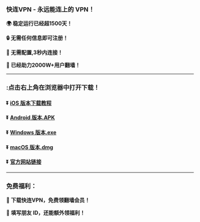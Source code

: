 ### 快连VPN - 永远能连上的 VPN！
**:earth_africa: 稳定运行已经超1500天！**

**:lock: 无需任何信息即可注册！**

**:rocket: 无需配置,3秒内连接！**

**:man: 已经助力2000W+用户翻墙！**

---
### :点击右上角在浏览器中打开下载！
#### :arrow_double_down: [iOS 版本下载教程](https://appshare.onelink.me/7uiT/1c9f9287)
#### :arrow_double_down: [Android 版本.APK](https://appshare.onelink.me/7uiT/fa80bb40)
#### :arrow_double_down: [Windows 版本.exe](https://appshare.onelink.me/7uiT/cd934bda)
#### :arrow_double_down: [macOS 版本.dmg](https://appshare.onelink.me/7uiT/1ed3d477)
#### :arrow_double_down: [官方网站链接](https://appshare.onelink.me/7uiT/a60e7e13)
---
### 免费福利：
**:gift: 下载快连VPN，免费领翻墙会员！**

**:gift: 填写朋友 ID，还能额外领福利！**
